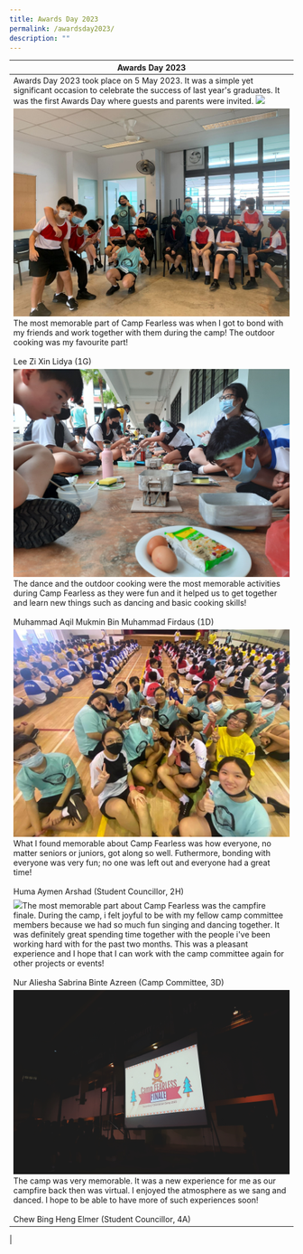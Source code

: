 ```yaml
---
title: Awards Day 2023
permalink: /awardsday2023/
description: ""
---
```

|Awards Day 2023|
|--|
|Awards Day 2023 took place on 5 May 2023. It was a simple yet significant occasion to celebrate the success of last year's graduates. It was the first Awards Day where guests and parents were invited. ![](/images/Camp%20Fearless%20Campfire.jpeg)|
|![](/images/Bonding%20with%20friends.jpeg)The most memorable part of Camp Fearless was when I got to bond with my friends and work together with them during the camp! The outdoor cooking was my favourite part! <br><br>Lee Zi Xin Lidya (1G)|
|![](/images/Outdoor%20Cooking.jpg)The dance and the outdoor cooking were the most memorable activities during Camp Fearless as they were fun and it helped us to get together and learn new things such as dancing and basic cooking skills!<br><br>Muhammad Aqil Mukmin Bin Muhammad Firdaus (1D) |
|![](/images/Bonding%20with%20friends%202.jpeg)What I found memorable about Camp Fearless was how everyone, no matter seniors or juniors, got along so well. Futhermore, bonding with everyone was very fun; no one was left out and everyone had a great time!<br><br>Huma Aymen Arshad (Student Councillor, 2H) |
|![](/images/Camp%20Fearless%201.jpeg)The most memorable part about Camp Fearless was the campfire finale. During the camp, i felt joyful to be with my fellow camp committee members because we had so much fun singing and dancing together. It was definitely great spending time together with the people i've been working hard with for the past two months. This was a pleasant experience and I hope that I can work with the camp committee again for other projects or events!<br><br>Nur Aliesha Sabrina Binte Azreen (Camp Committee, 3D)|
|![](/images/Camp%20Fearless%202.jpeg)The camp was very memorable. It was a new experience for me as our campfire back then was virtual. I enjoyed the atmosphere as we sang and danced. I hope to be able to have more of such experiences soon!<br><br> Chew Bing Heng Elmer (Student Councillor, 4A)
|